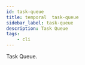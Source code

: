 ```yaml
---
id: task-queue
title: temporal  task-queue
sidebar_label: task-queue
description: Task Queue
tags:
    - cli
---
```


Task Queue.
